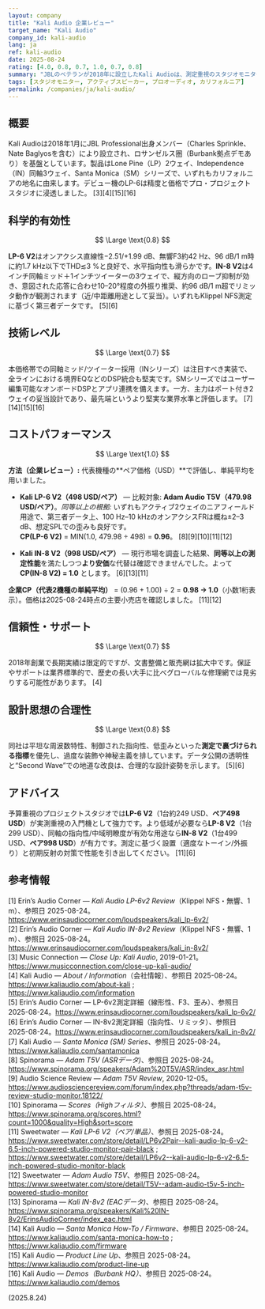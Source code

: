 ```yaml
---
layout: company
title: "Kali Audio 企業レビュー"
target_name: "Kali Audio"
company_id: kali-audio
lang: ja
ref: kali-audio
date: 2025-08-24
rating: [4.0, 0.8, 0.7, 1.0, 0.7, 0.8]
summary: "JBLのベテランが2018年に設立したKali Audioは、測定重視のスタジオモニターを展開し、LP-6 V2や同軸3ウェイのIN-8 V2などで優れたコストパフォーマンスを実現しています。"
tags: [スタジオモニター, アクティブスピーカー, プロオーディオ, カリフォルニア]
permalink: /companies/ja/kali-audio/
---
```


## 概要

Kali Audioは2018年1月にJBL Professional出身メンバー（Charles Sprinkle、Nate Baglyosを含む）により設立され、ロサンゼルス圏（Burbank拠点デモあり）を基盤としています。製品はLone Pine（LP）2ウェイ、Independence（IN）同軸3ウェイ、Santa Monica（SM）シリーズで、いずれもカリフォルニアの地名に由来します。デビュー機のLP-6は精度と価格でプロ・プロジェクトスタジオに浸透しました。 [3][4][15][16]

## 科学的有効性
$$ \Large \text{0.8} $$

**LP-6 V2**はオンアクシス直線性−2.51/+1.99 dB、無響F3約42 Hz、96 dB/1 m時に約1.7 kHz以下でTHD≲3 %と良好で、水平指向性も滑らかです。**IN-8 V2**は4インチ同軸ミッド＋1インチツイーターの3ウェイで、縦方向のローブ抑制が効き、意図された応答に合わせ10–20°程度の外振り推奨、約96 dB/1 m超でリミッタ動作が観測されます（近/中距離用途として妥当）。いずれもKlippel NFS測定に基づく第三者データです。 [5][6]

## 技術レベル
$$ \Large \text{0.7} $$

本価格帯での同軸ミッド/ツイーター採用（INシリーズ）は注目すべき実装で、全ラインにおける境界EQなどのDSP統合も堅実です。SMシリーズではユーザー編集可能なオンボードDSPとアプリ連携を備えます。一方、主力はポート付き2ウェイの妥当設計であり、最先端というより堅実な業界水準と評価します。 [7][14][15][16]

## コストパフォーマンス
$$ \Large \text{1.0} $$

**方法（企業レビュー）:** 代表機種の**ペア価格（USD）**で評価し、単純平均を用いました。

- **Kali LP-6 V2（498 USD/ペア）** — 比較対象: **Adam Audio T5V（479.98 USD/ペア）**。*同等以上の根拠:* いずれもアクティブ2ウェイのニアフィールド用途で、第三者データ上、100 Hz–10 kHzのオンアクシスFRは概ね±2–3 dB、想定SPLでの歪みも良好です。  
  **CP(LP-6 V2)** = MIN(1.0, 479.98 ÷ 498) = **0.96**。 [8][9][10][11][12]

- **Kali IN-8 V2（998 USD/ペア）** — 現行市場を調査した結果、**同等以上の測定性能**を満たしつつ**より安価**な代替は確認できませんでした。よって **CP(IN-8 V2) = 1.0** とします。 [6][13][11]

**企業CP（代表2機種の単純平均）** = (0.96 + 1.00) ÷ 2 = **0.98 → 1.0**（小数1桁表示）。価格は2025-08-24時点の主要小売店を確認しました。 [11][12]

## 信頼性・サポート
$$ \Large \text{0.7} $$

2018年創業で長期実績は限定的ですが、文書整備と販売網は拡大中です。保証やサポートは業界標準的で、歴史の長い大手に比べグローバルな修理網では見劣りする可能性があります。 [4]

## 設計思想の合理性
$$ \Large \text{0.8} $$

同社は平坦な周波数特性、制御された指向性、低歪みといった**測定で裏づけられる指標**を優先し、過度な装飾や神秘主義を排しています。データ公開の透明性と“Second Wave”での地道な改良は、合理的な設計姿勢を示します。 [5][6]

## アドバイス

予算重視のプロジェクトスタジオでは**LP-6 V2**（1台約249 USD、**ペア498 USD**）が実測重視の入門機として強力です。より低域が必要なら**LP-8 V2**（1台299 USD）、同軸の指向性/中域明瞭度が有効な用途なら**IN-8 V2**（1台499 USD、**ペア998 USD**）が有力です。測定に基づく設置（適度なトーイン/外振り）と初期反射の対策で性能を引き出してください。 [11][6]

## 参考情報

[1] Erin’s Audio Corner — *Kali Audio LP-6v2 Review*（Klippel NFS・無響、1 m）、参照日 2025-08-24。https://www.erinsaudiocorner.com/loudspeakers/kali_lp-6v2/  
[2] Erin’s Audio Corner — *Kali Audio IN-8v2 Review*（Klippel NFS・無響、1 m）、参照日 2025-08-24。https://www.erinsaudiocorner.com/loudspeakers/kali_in-8v2/  
[3] Music Connection — *Close Up: Kali Audio*, 2019-01-21。https://www.musicconnection.com/close-up-kali-audio/  
[4] Kali Audio — *About / Information*（会社情報）、参照日 2025-08-24。https://www.kaliaudio.com/about-kali ; https://www.kaliaudio.com/information  
[5] Erin’s Audio Corner — LP-6v2測定詳細（線形性、F3、歪み）、参照日 2025-08-24。https://www.erinsaudiocorner.com/loudspeakers/kali_lp-6v2/  
[6] Erin’s Audio Corner — IN-8v2測定詳細（指向性、リミッタ）、参照日 2025-08-24。https://www.erinsaudiocorner.com/loudspeakers/kali_in-8v2/  
[7] Kali Audio — *Santa Monica (SM) Series*、参照日 2025-08-24。https://www.kaliaudio.com/santamonica  
[8] Spinorama — *Adam T5V (ASRデータ)*、参照日 2025-08-24。https://www.spinorama.org/speakers/Adam%20T5V/ASR/index_asr.html  
[9] Audio Science Review — *Adam T5V Review*, 2020-12-05。https://www.audiosciencereview.com/forum/index.php?threads/adam-t5v-review-studio-monitor.18122/  
[10] Spinorama — *Scores（Highフィルタ）*、参照日 2025-08-24。https://www.spinorama.org/scores.html?count=1000&quality=High&sort=score  
[11] Sweetwater — *Kali LP-6 V2（ペア/単品）*、参照日 2025-08-24。https://www.sweetwater.com/store/detail/LP6v2Pair--kali-audio-lp-6-v2-6.5-inch-powered-studio-monitor-pair-black ; https://www.sweetwater.com/store/detail/LP6v2--kali-audio-lp-6-v2-6.5-inch-powered-studio-monitor-black  
[12] Sweetwater — *Adam Audio T5V*、参照日 2025-08-24。https://www.sweetwater.com/store/detail/T5V--adam-audio-t5v-5-inch-powered-studio-monitor  
[13] Spinorama — *Kali IN-8v2 (EACデータ)*、参照日 2025-08-24。https://www.spinorama.org/speakers/Kali%20IN-8v2/ErinsAudioCorner/index_eac.html  
[14] Kali Audio — *Santa Monica How-To / Firmware*、参照日 2025-08-24。https://www.kaliaudio.com/santa-monica-how-to ; https://www.kaliaudio.com/firmware  
[15] Kali Audio — *Product Line Up*、参照日 2025-08-24。https://www.kaliaudio.com/product-line-up  
[16] Kali Audio — *Demos（Burbank HQ）*、参照日 2025-08-24。https://www.kaliaudio.com/demos

(2025.8.24)

